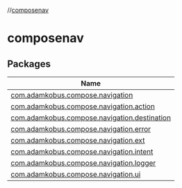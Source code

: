 //[composenav](index.md)

# composenav

## Packages

| Name |
|---|
| [com.adamkobus.compose.navigation](composenav/com.adamkobus.compose.navigation/index.md) |
| [com.adamkobus.compose.navigation.action](composenav/com.adamkobus.compose.navigation.action/index.md) |
| [com.adamkobus.compose.navigation.destination](composenav/com.adamkobus.compose.navigation.destination/index.md) |
| [com.adamkobus.compose.navigation.error](composenav/com.adamkobus.compose.navigation.error/index.md) |
| [com.adamkobus.compose.navigation.ext](composenav/com.adamkobus.compose.navigation.ext/index.md) |
| [com.adamkobus.compose.navigation.intent](composenav/com.adamkobus.compose.navigation.intent/index.md) |
| [com.adamkobus.compose.navigation.logger](composenav/com.adamkobus.compose.navigation.logger/index.md) |
| [com.adamkobus.compose.navigation.ui](composenav/com.adamkobus.compose.navigation.ui/index.md) |
